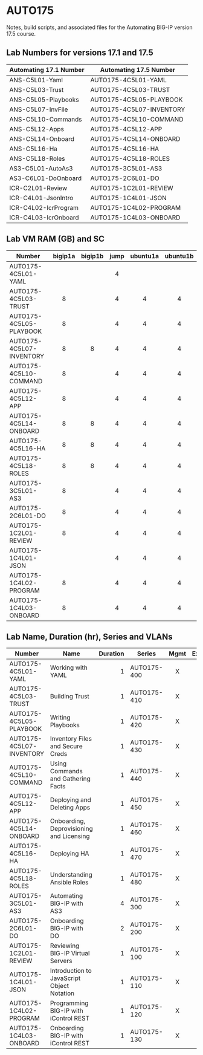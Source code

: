 # AUTO175

Notes, build scripts, and associated files for the Automating BIG-IP version 17.5 course.

## Lab Numbers for versions 17.1 and 17.5

| Automating 17.1 Number | Automating 17.5 Number   |
| ---------------------- | ------------------------ |
| ANS-C5L01-Yaml         | AUTO175-4C5L01-YAML      |
| ANS-C5L03-Trust        | AUTO175-4C5L03-TRUST     |
| ANS-C5L05-Playbooks    | AUTO175-4C5L05-PLAYBOOK  |
| ANS-C5L07-InvFile      | AUTO175-4C5L07-INVENTORY |
| ANS-C5L10-Commands     | AUTO175-4C5L10-COMMAND   |
| ANS-C5L12-Apps         | AUTO175-4C5L12-APP       |
| ANS-C5L14-Onboard      | AUTO175-4C5L14-ONBOARD   |
| ANS-C5L16-Ha           | AUTO175-4C5L16-HA        |
| ANS-C5L18-Roles        | AUTO175-4C5L18-ROLES     |
| AS3-C5L01-AutoAs3      | AUTO175-3C5L01-AS3       |
| AS3-C6L01-DoOnboard    | AUTO175-2C6L01-DO        |
| ICR-C2L01-Review       | AUTO175-1C2L01-REVIEW    |
| ICR-C4L01-JsonIntro    | AUTO175-1C4L01-JSON      |
| ICR-C4L02-IcrProgram   | AUTO175-1C4L02-PROGRAM   |
| ICR-C4L03-IcrOnboard   | AUTO175-1C4L03-ONBOARD   |

## Lab VM RAM (GB) and SC

<!--start-vm-table-->
| Number                   | bigip1a | bigip1b | jump | ubuntu1a | ubuntu1b |
| ------------------------ | :-----: | :-----: | :--: | :------: | :------: |
| AUTO175-4C5L01-YAML      |         |         |  4   |          |          |
| AUTO175-4C5L03-TRUST     |    8    |         |  4   |    4     |    4     |
| AUTO175-4C5L05-PLAYBOOK  |    8    |         |  4   |    4     |    4     |
| AUTO175-4C5L07-INVENTORY |    8    |    8    |  4   |    4     |    4     |
| AUTO175-4C5L10-COMMAND   |    8    |         |  4   |    4     |    4     |
| AUTO175-4C5L12-APP       |    8    |         |  4   |    4     |    4     |
| AUTO175-4C5L14-ONBOARD   |    8    |    8    |  4   |    4     |    4     |
| AUTO175-4C5L16-HA        |    8    |    8    |  4   |    4     |    4     |
| AUTO175-4C5L18-ROLES     |    8    |    8    |  4   |    4     |    4     |
| AUTO175-3C5L01-AS3       |    8    |         |  4   |    4     |    4     |
| AUTO175-2C6L01-DO        |    8    |         |  4   |    4     |    4     |
| AUTO175-1C2L01-REVIEW    |    8    |         |  4   |    4     |    4     |
| AUTO175-1C4L01-JSON      |         |         |  4   |    4     |    4     |
| AUTO175-1C4L02-PROGRAM   |    8    |         |  4   |    4     |    4     |
| AUTO175-1C4L03-ONBOARD   |    8    |         |  4   |    4     |    4     |
<!--end-vm-table-->

## Lab Name, Duration (hr), Series and VLANs

| Number                   | Name                                       | Duration | Series      | Mgmt | External | Internal |
| ------------------------ | ------------------------------------------ | -------: | ----------- | :--: | :------: | :------: |
| AUTO175-4C5L01-YAML      | Working with YAML                          |        1 | AUTO175-400 |  X   |    X     |          |
| AUTO175-4C5L03-TRUST     | Building Trust                             |        1 | AUTO175-410 |  X   |    X     |          |
| AUTO175-4C5L05-PLAYBOOK  | Writing Playbooks                          |        1 | AUTO175-420 |  X   |    X     |          |
| AUTO175-4C5L07-INVENTORY | Inventory Files and Secure Creds           |        1 | AUTO175-430 |  X   |    X     |          |
| AUTO175-4C5L10-COMMAND   | Using Commands and Gathering Facts         |        1 | AUTO175-440 |  X   |    X     |          |
| AUTO175-4C5L12-APP       | Deploying and Deleting Apps                |        1 | AUTO175-450 |  X   |    X     |          |
| AUTO175-4C5L14-ONBOARD   | Onboarding, Deprovisioning and Licensing   |        1 | AUTO175-460 |  X   |    X     |          |
| AUTO175-4C5L16-HA        | Deploying HA                               |        1 | AUTO175-470 |  X   |    X     |          |
| AUTO175-4C5L18-ROLES     | Understanding Ansible Roles                |        1 | AUTO175-480 |  X   |    X     |          |
| AUTO175-3C5L01-AS3       | Automating BIG-IP with AS3                 |        4 | AUTO175-300 |  X   |    X     |          |
| AUTO175-2C6L01-DO        | Onboarding BIG-IP with DO                  |        2 | AUTO175-200 |  X   |    X     |          |
| AUTO175-1C2L01-REVIEW    | Reviewing BIG-IP Virtual Servers           |        1 | AUTO175-100 |  X   |    X     |          |
| AUTO175-1C4L01-JSON      | Introduction to JavaScript Object Notation |        1 | AUTO175-110 |  X   |    X     |          |
| AUTO175-1C4L02-PROGRAM   | Programming BIG-IP with iControl REST      |        1 | AUTO175-120 |  X   |    X     |          |
| AUTO175-1C4L03-ONBOARD   | Onboarding BIG-IP with iControl REST       |        1 | AUTO175-130 |  X   |    X     |          |
